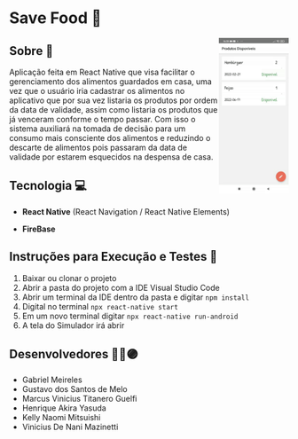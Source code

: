 # Save Food 🍔

<img src="/preview/savefood.gif" align="right" width="25%"/>

## Sobre 📖 
Aplicação feita em React Native que visa facilitar o gerenciamento dos alimentos guardados em casa, uma vez que o usuário iria cadastrar os alimentos no aplicativo que por sua vez listaria os produtos por ordem da data de validade, assim como listaria os produtos que já venceram conforme o tempo passar. Com isso o sistema auxiliará na tomada de decisão para um consumo mais consciente dos alimentos e reduzindo o descarte de alimentos pois passaram da data de validade por estarem esquecidos na despensa de casa.

## Tecnologia 💻
- **React Native** (React Navigation / React Native Elements) 

- **FireBase**
  
## Instruções para Execução e Testes 🚀
1. Baixar ou clonar o projeto
2. Abrir a pasta do projeto com a IDE Visual Studio Code
3. Abrir um terminal da IDE dentro da pasta e digitar ```npm install```
4. Digital no terminal ```npx react-native start```
5. Em um novo terminal digitar ```npx react-native run-android```
6. A tela do Simulador irá abrir 


  ## Desenvolvedores 👨‍💻🟣

- Gabriel Meireles			            
- Gustavo dos Santos de Melo		    
- Marcus Vinicius Titanero Guelfi		
- Henrique Akira Yasuda			        
- Kelly Naomi Mitsuishi			        
- Vinicius De Nani Mazinetti 		
